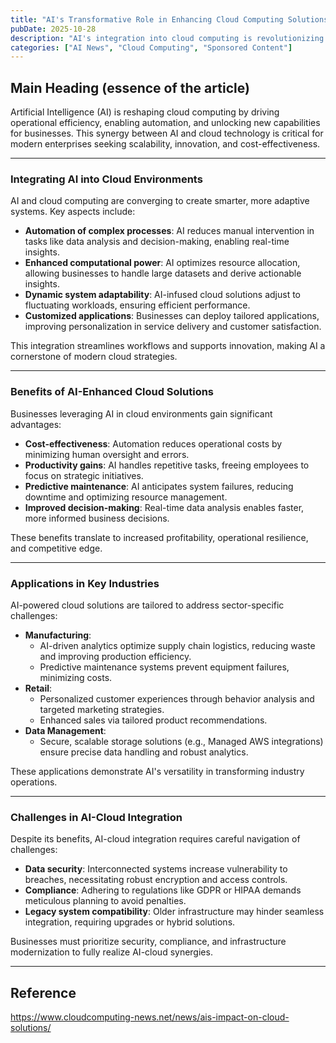 ```yaml
---
title: "AI's Transformative Role in Enhancing Cloud Computing Solutions"
pubDate: 2025-10-28
description: "AI's integration into cloud computing is revolutionizing business operations through automation, efficiency, and predictive capabilities, while addressing challenges like data security and compliance."
categories: ["AI News", "Cloud Computing", "Sponsored Content"]
---
```


## Main Heading (essence of the article)  
Artificial Intelligence (AI) is reshaping cloud computing by driving operational efficiency, enabling automation, and unlocking new capabilities for businesses. This synergy between AI and cloud technology is critical for modern enterprises seeking scalability, innovation, and cost-effectiveness.

---

### Integrating AI into Cloud Environments  
AI and cloud computing are converging to create smarter, more adaptive systems. Key aspects include:  
- **Automation of complex processes**: AI reduces manual intervention in tasks like data analysis and decision-making, enabling real-time insights.  
- **Enhanced computational power**: AI optimizes resource allocation, allowing businesses to handle large datasets and derive actionable insights.  
- **Dynamic system adaptability**: AI-infused cloud solutions adjust to fluctuating workloads, ensuring efficient performance.  
- **Customized applications**: Businesses can deploy tailored applications, improving personalization in service delivery and customer satisfaction.  

This integration streamlines workflows and supports innovation, making AI a cornerstone of modern cloud strategies.

---

### Benefits of AI-Enhanced Cloud Solutions  
Businesses leveraging AI in cloud environments gain significant advantages:  
- **Cost-effectiveness**: Automation reduces operational costs by minimizing human oversight and errors.  
- **Productivity gains**: AI handles repetitive tasks, freeing employees to focus on strategic initiatives.  
- **Predictive maintenance**: AI anticipates system failures, reducing downtime and optimizing resource management.  
- **Improved decision-making**: Real-time data analysis enables faster, more informed business decisions.  

These benefits translate to increased profitability, operational resilience, and competitive edge.

---

### Applications in Key Industries  
AI-powered cloud solutions are tailored to address sector-specific challenges:  
- **Manufacturing**:  
  - AI-driven analytics optimize supply chain logistics, reducing waste and improving production efficiency.  
  - Predictive maintenance systems prevent equipment failures, minimizing costs.  
- **Retail**:  
  - Personalized customer experiences through behavior analysis and targeted marketing strategies.  
  - Enhanced sales via tailored product recommendations.  
- **Data Management**:  
  - Secure, scalable storage solutions (e.g., Managed AWS integrations) ensure precise data handling and robust analytics.  

These applications demonstrate AI's versatility in transforming industry operations.

---

### Challenges in AI-Cloud Integration  
Despite its benefits, AI-cloud integration requires careful navigation of challenges:  
- **Data security**: Interconnected systems increase vulnerability to breaches, necessitating robust encryption and access controls.  
- **Compliance**: Adhering to regulations like GDPR or HIPAA demands meticulous planning to avoid penalties.  
- **Legacy system compatibility**: Older infrastructure may hinder seamless integration, requiring upgrades or hybrid solutions.  

Businesses must prioritize security, compliance, and infrastructure modernization to fully realize AI-cloud synergies.

---

## Reference  
https://www.cloudcomputing-news.net/news/ais-impact-on-cloud-solutions/